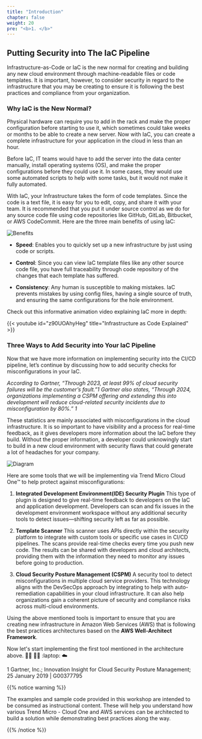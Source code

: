 ```yaml
---
title: "Introduction"
chapter: false
weight: 20
pre: "<b>1. </b>"
---
```


## Putting Security into The IaC Pipeline
Infrastructure-as-Code or IaC is the new normal for creating and building any new cloud environment through machine-readable files or code templates. It is important, however, to consider security in regard to the infrastructure that you may be creating to ensure it is following the best practices and compliance from your organization.

### Why IaC is the New Normal?
Physical hardware can require you to add in the rack and make the proper configuration before starting to use it, which sometimes could take weeks or months to be able to create a new server. Now with IaC, you can create a complete infrastructure for your application in the cloud in less than an hour.

Before IaC, IT teams would have to add the server into the data center manually, install operating systems (OS), and make the proper configurations before they could use it. In some cases, they would use some automated scripts to help with some tasks, but it would not make it fully automated.

With IaC, your Infrastructure takes the form of code templates. Since the code is a text file, it is easy for you to edit, copy, and share it with your team. It is recommended that you put it under source control as we do for any source code file using code repositories like GitHub, GitLab, Bitbucket, or AWS CodeCommit. Here are the three main benefits of using IaC:


![Benefits](/images/benefits.png)

- <b>Speed</b>: Enables you to quickly set up a new infrastructure by just using code or scripts.

- <b>Control</b>: Since you can view IaC template files like any other source code file, you have full traceability through code repository of the changes that each template has suffered.

- <b>Consistency</b>: Any human is susceptible to making mistakes. IaC prevents mistakes by using config files, having a single source of truth, and ensuring the same configurations for the hole environment.

Check out this informative animation video explaining IaC more in depth:

{{< youtube id="z90UOAhyHeg" title="Infrastructure as Code Explained" >}}


### Three Ways to Add Security into Your IaC Pipeline

Now that we have more information on implementing security into the CI/CD pipeline, let’s continue by discussing how to add security checks for misconfigurations in your IaC.

<i>According to Gartner, “Through 2023, at least 99% of cloud security failures will be the customer’s fault.”1 Gartner also states, “Through 2024, organizations implementing a CSPM offering and extending this into development will reduce cloud-related security incidents due to misconfiguration by 80%.” 1</i>

These statistics are mainly associated with misconfigurations in the cloud infrastructure. It is so important to have visibility and a process for real-time feedback, as it gives developers more information about the IaC before they build. Without the proper information, a developer could unknowingly start to build in a new cloud environment with security flaws that could generate a lot of headaches for your company.

![Diagram](/images/IaC_diagram.png)

Here are some tools that we will be implementing via Trend Micro Cloud One™ to help protect against misconfigurations:

1. <b>Integrated Development Environment(IDE) Security Plugin</b>
This type of plugin is designed to give real-time feedback to developers on the IaC and application development. Developers can scan and fix issues in the development environment workspace without any additional security tools to detect issues—shifting security left as far as possible.

2. <b>Template Scanner</b>
This scanner uses APIs directly within the security platform to integrate with custom tools or specific use cases in CI/CD pipelines. The scans provide real-time checks every time you push new code. The results can be shared with developers and cloud architects, providing them with the information they need to monitor any issues before going to production.

3. <b>Cloud Security Posture Management (CSPM)</b>
A security tool to detect misconfigurations in multiple cloud service providers. This technology aligns with the DevSecOps approach by integrating to help with auto-remediation capabilities in your cloud infrastructure. It can also help organizations gain a coherent picture of security and compliance risks across multi-cloud environments.

Using the above mentioned tools is important to ensure that you are creating new infrastructure in Amazon Web Services (AWS) that is following the best practices architectures based on the <b>AWS Well-Architect Framework</b>.

Now let's start implementing the first tool mentioned in the architecture above.  :man_technologist: :woman_technologist: :laptop: :cloud:


1 Gartner, Inc.; Innovation Insight for Cloud Security Posture Management; 25 January 2019 | G00377795

{{% notice warning %}}
<p style='text-align: left;'>
The examples and sample code provided in this workshop are intended to be consumed as instructional content. These will help you understand how various Trend Micro - Cloud One and AWS services can be architected to build a solution while demonstrating best practices along the way.
</p>
{{% /notice %}}